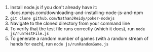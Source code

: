 1. Install node.js if you don't already have it: docs.npmjs.com/downloading-and-installing-node-js-and-npm
2. `git clone github.com/NathanJReidy/poker-nodejs`
3. Navigate to the cloned directory from your command line
4. To verify that the test file runs correctly (which it does), run `node js/runTestFile.js`
5. To generate a random number of games (with a random stream of hands for each), run `node js/runRandomGame.js`
